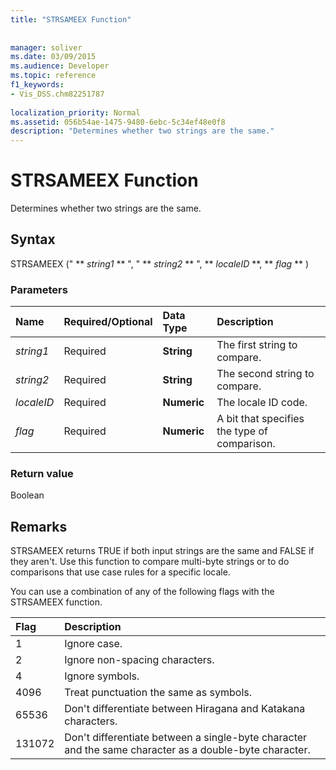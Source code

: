```yaml
---
title: "STRSAMEEX Function"
 
 
manager: soliver
ms.date: 03/09/2015
ms.audience: Developer
ms.topic: reference
f1_keywords:
- Vis_DSS.chm82251787
 
localization_priority: Normal
ms.assetid: 056b54ae-1475-9480-6ebc-5c34ef48e0f8
description: "Determines whether two strings are the same."
---
```


# STRSAMEEX Function

Determines whether two strings are the same.
  
## Syntax

STRSAMEEX (" ** *string1* ** ", " ** *string2* ** ", ** *localeID* **, ** *flag* ** ) 
  
### Parameters

|**Name**|**Required/Optional**|**Data Type**|**Description**|
|:-----|:-----|:-----|:-----|
| _string1_ <br/> |Required  <br/> |**String** <br/> |The first string to compare.  <br/> |
| _string2_ <br/> |Required  <br/> |**String** <br/> | The second string to compare.  <br/> |
| _localeID_ <br/> |Required  <br/> |**Numeric** <br/> |The locale ID code.  <br/> |
| _flag_ <br/> |Required  <br/> |**Numeric** <br/> | A bit that specifies the type of comparison.  <br/> |
   
### Return value

Boolean
  
## Remarks

STRSAMEEX returns TRUE if both input strings are the same and FALSE if they aren't. Use this function to compare multi-byte strings or to do comparisons that use case rules for a specific locale.
  
You can use a combination of any of the following flags with the STRSAMEEX function.
  
|**Flag**|**Description**|
|:-----|:-----|
|1  <br/> |Ignore case.  <br/> |
|2  <br/> |Ignore non-spacing characters.  <br/> |
|4  <br/> |Ignore symbols.  <br/> |
|4096  <br/> |Treat punctuation the same as symbols.  <br/> |
|65536  <br/> |Don't differentiate between Hiragana and Katakana characters.  <br/> |
|131072  <br/> |Don't differentiate between a single-byte character and the same character as a double-byte character.  <br/> |
   

